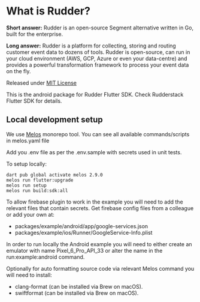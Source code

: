 # What is Rudder?

**Short answer:**
Rudder is an open-source Segment alternative written in Go, built for the enterprise.

**Long answer:**
Rudder is a platform for collecting, storing and routing customer event data to dozens of tools.
Rudder is open-source, can run in your cloud environment (AWS, GCP, Azure or even your data-centre)
and provides a powerful transformation framework to process your event data on the fly.

Released under [MIT License](https://opensource.org/licenses/MIT)

This is the android package for Rudder Flutter SDK. Check Rudderstack Flutter SDK for details.

## Local development setup

We use [Melos](https://melos.invertase.dev/getting-started) monorepo tool.
You can see all available commands/scripts in melos.yaml file

Add you .env file as per the .env.sample with secrets used in unit tests.

To setup locally:

    dart pub global activate melos 2.9.0
    melos run flutter:upgrade
    melos run setup
    melos run build:sdk:all

To allow firebase plugin to work in the example you will need to add the relevant files that contain secrets.
Get firebase config files from a colleague or add your own at:

- packages/example/android/app/google-services.json
- packages/example/ios/Runner/GoogleService-Info.plist

In order to run locally the Android example you will need to either create an emulator with name Pixel_6_Pro_API_33 or
alter the name in the run:example:android command.

Optionally for auto formatting source code via relevant Melos command you will need to install:

- clang-format (can be installed via Brew on macOS).
- swiftformat (can be installed via Brew on macOS).
